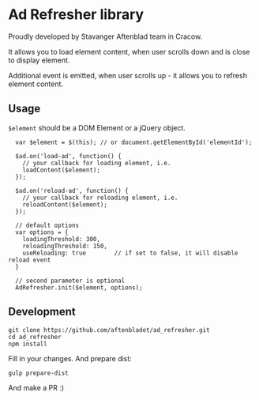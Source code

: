 # Ad Refresher library

Proudly developed by Stavanger Aftenblad team in Cracow.

It allows you to load element content, when user scrolls down and is close to display element.

Additional event is emitted, when user scrolls up - it allows you to refresh element content.

## Usage

`$element` should be a DOM Element or a jQuery object.

```
  var $element = $(this); // or document.getElementById('elementId');

  $ad.on('load-ad', function() {
    // your callback for loading element, i.e.
    loadContent($element);
  });
  
  $ad.on('reload-ad', function() {
    // your callback for reloading element, i.e.
    reloadContent($element);
  });
  
  // default options
  var options = {
    loadingThreshold: 300,
    reloadingThreshold: 150,
    useReloading: true        // if set to false, it will disable reload event
  }

  // second parameter is optional
  AdRefresher.init($element, options);
```

## Development

```
git clone https://github.com/aftenbladet/ad_refresher.git
cd ad_refresher
npm install
```

Fill in your changes. And prepare dist:

```
gulp prepare-dist
```

And make a PR :)
